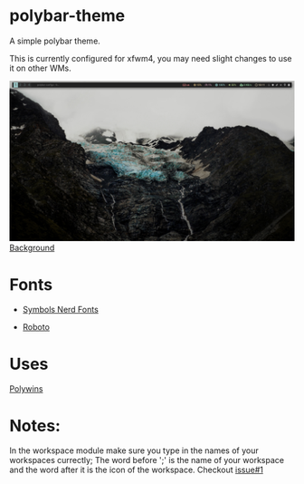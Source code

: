 # polybar-theme
A simple polybar theme. 

This is currently configured for xfwm4, you may need slight changes to use it on other WMs.


 ![Alt text](/screenshots/polybarconf.png?raw=true "Polybar")
  [Background](https://unsplash.com/photos/IiJfo8b-6ec)

 # Fonts
 
 - [Symbols Nerd Fonts](https://github.com/ryanoasis/nerd-fonts)
 
 - [Roboto](https://material.io/design/typography/the-type-system.html#type-scale)
 
 
 # Uses
 [Polywins](https://github.com/alnj/polywins)
 
 # Notes:
 In the workspace module make sure you type in the names of your workspaces currectly; The word before ';' is the name of your workspace and the word after it is the icon of the workspace. Checkout  [issue#1](https://github.com/arashsm79/polybar-themes/issues/1)



